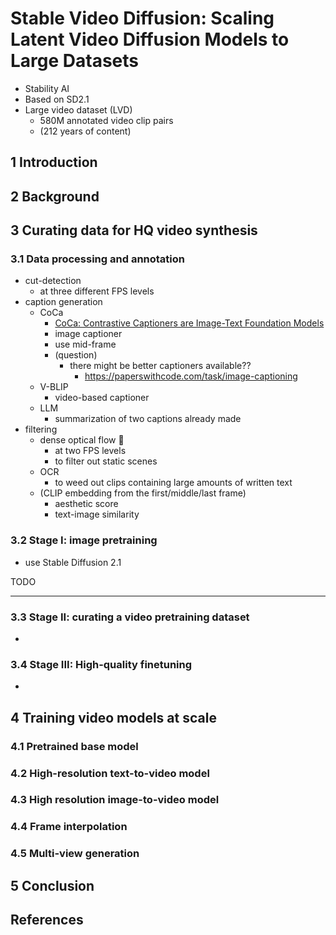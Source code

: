 # Stable Video Diffusion: Scaling Latent Video Diffusion Models to Large Datasets

- Stability AI
- Based on SD2.1
- Large video dataset (LVD)
  - 580M annotated video clip pairs
  - (212 years of content)

## 1 Introduction

## 2 Background

## 3 Curating data for HQ video synthesis

### 3.1 Data processing and annotation

- cut-detection
  - at three different FPS levels
- caption generation
  - CoCa
    - [CoCa: Contrastive Captioners are Image-Text Foundation Models](https://arxiv.org/abs/2205.01917)
    - image captioner
    - use mid-frame
    - (question)
      - there might be better captioners available??
        - https://paperswithcode.com/task/image-captioning
  - V-BLIP
    - video-based captioner
  - LLM
    - summarization of two captions already made
- filtering
  - dense optical flow 🤔
    - at two FPS levels
    - to filter out static scenes
  - OCR
    - to weed out clips containing large amounts of written text
  - (CLIP embedding from the first/middle/last frame)
    - aesthetic score
    - text-image similarity

### 3.2 Stage I: image pretraining

- use Stable Diffusion 2.1

TODO

---

### 3.3 Stage II: curating a video pretraining dataset

- 

### 3.4 Stage III: High-quality finetuning

- 

## 4 Training video models at scale

### 4.1 Pretrained base model

### 4.2 High-resolution text-to-video model

### 4.3 High resolution image-to-video model

### 4.4 Frame interpolation

### 4.5 Multi-view generation

## 5 Conclusion

## References
